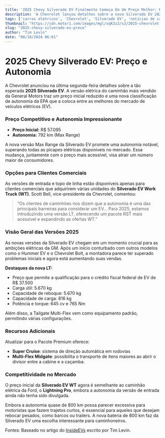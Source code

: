 ```yaml
---
title: '2025 Chevy Silverado EV Finalmente Começa Em Um Preço Melhor: R$ 57.095'
description: 'A Chevrolet lançou detalhes sobre a nova Silverado EV 2025, que apresenta um preço inicial mais competitivo e uma impressionante autonomia de 792 km. Confira tudo que há de novo!'
tags: ['carros elétricos', 'Chevrolet', 'Silverado EV', 'notícias de carros', 'autonomia']
thumbnail: "https://cdn.motor1.com/images/mgl/xqK3z2/s3/2025-chevrolet-silverado-ev.jpg"
slug: "2025-chevy-silverado-ev-preco"
author: "Tim Levin"
date: "08/10/2024 06:01"
---
```


# 2025 Chevy Silverado EV: Preço e Autonomia

A Chevrolet anunciou na última segunda-feira detalhes sobre a tão esperada **2025 Silverado EV**. A versão elétrica do caminhão mais vendido da General Motors traz um preço inicial reduzido e uma nova classificação de autonomia da EPA que a coloca entre as melhores do mercado de veículos elétricos (EV).

### Preço Competitivo e Autonomia Impressionante
- **Preço Inicial:** R$ 57.095  
- **Autonomia:** 792 km (Max Range)  

A nova versão Max Range da Silverado EV promete uma autonomia notável, superando todas as picapes elétricas disponíveis no mercado. Essa mudança, juntamente com o preço mais acessível, visa atrair um número maior de consumidores.  

### Opções para Clientes Comerciais
As versões de entrada e topo de linha estão disponíveis apenas para clientes comerciais que adquirirem várias unidades do **Silverado EV Work Truck (WT)**. Scott Bell, vice-presidente da Chevrolet, comentou:  
> “Os clientes de caminhões nos dizem que a autonomia é uma das principais barreiras para considerar um EV... Para 2025, estamos introduzindo uma versão LT, oferecendo um pacote RST mais acessível e expandindo as ofertas WT.”

### Visão Geral das Versões 2025
As novas versões da Silverado EV chegam em um momento crucial para as ambições elétricas da GM. Após um início conturbado com outros modelos como o Hummer EV e o Chevrolet Bolt, a montadora parece ter superado problemas iniciais e agora está aumentando suas vendas.

**Destaques da nova LT:**  
- Preço que permite a qualificação para o crédito fiscal federal de EV de R$ 37.500  
- Carga útil: 5.670 kg  
- Capacidade de reboque: 5.670 kg  
- Capacidade de carga: 816 kg  
- Potência e torque: 645 cv e 765 Nm  

Além disso, a Tailgate Multi-Flex vem como equipamento padrão, permitindo várias configurações.  

### Recursos Adicionais
Atualizar para o Pacote Premium oferece:
- **Super Cruise**: sistema de direção automática em rodovias  
- **Multi-Flex Midgate**: possibilita o transporte de itens maiores ao abrir o divisor entre a cabine e a caçamba.

### Competitividade no Mercado
O preço inicial da **Silverado EV WT** agora é semelhante ao caminhão elétrica da Ford, o **Lightning Pro**, embora a autonomia da versão de entrada ainda não tenha sido divulgada. 

Embora a autonomia quase de 800 km possa parecer excessiva para motoristas que fazem trajetos curtos, é essencial para aqueles que desejam rebocar pesados, como barcos ou trailers. A nova bateria de 800 km faz da Silverado EV uma escolha interessante para caminhoneiros.

Fontes: Baseado no artigo do [InsideEVs](https://insideevs.com/news/736426/chevy-silverado-ev-2025-range/) escrito por Tim Levin.